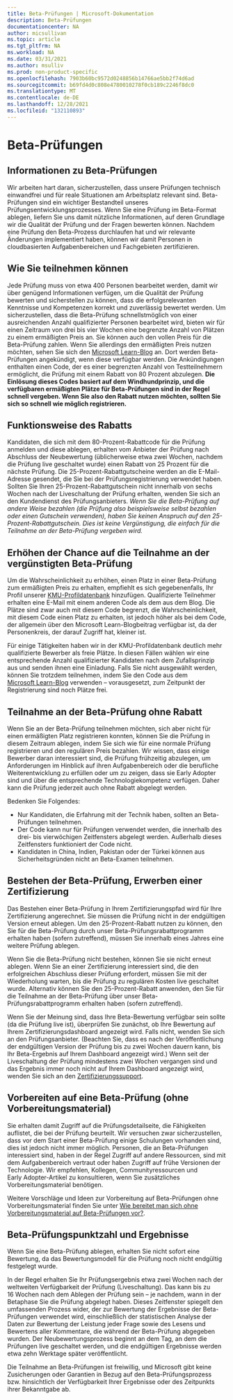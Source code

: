 ```yaml
---
title: Beta-Prüfungen | Microsoft-Dokumentation
description: Beta-Prüfungen
documentationcenter: NA
author: micsullivan
ms.topic: article
ms.tgt_pltfrm: NA
ms.workload: NA
ms.date: 03/31/2021
ms.author: msulliv
ms.prod: non-product-specific
ms.openlocfilehash: 7903b60bc9572d0248856b14766ae5bb2f74d6ad
ms.sourcegitcommit: b69fd4d0c808e4780010278f0cb189c2246f8dc0
ms.translationtype: MT
ms.contentlocale: de-DE
ms.lasthandoff: 12/28/2021
ms.locfileid: "132110893"
---
```

# <a name="beta-exams"></a>Beta-Prüfungen

## <a name="about-beta-exams"></a>Informationen zu Beta-Prüfungen

Wir arbeiten hart daran, sicherzustellen, dass unsere Prüfungen technisch einwandfrei und für reale Situationen am Arbeitsplatz relevant sind. Beta-Prüfungen sind ein wichtiger Bestandteil unseres Prüfungsentwicklungsprozesses. Wenn Sie eine Prüfung im Beta-Format ablegen, liefern Sie uns damit nützliche Informationen, auf deren Grundlage wir die Qualität der Prüfung und der Fragen bewerten können. Nachdem eine Prüfung den Beta-Prozess durchlaufen hat und wir relevante Änderungen implementiert haben, können wir damit Personen in cloudbasierten Aufgabenbereichen und Fachgebieten zertifizieren.

## <a name="how-to-participate"></a>Wie Sie teilnehmen können

Jede Prüfung muss von etwa 400 Personen bearbeitet werden, damit wir über genügend Informationen verfügen, um die Qualität der Prüfung bewerten und sicherstellen zu können, dass die erfolgsrelevanten Kenntnisse und Kompetenzen korrekt und zuverlässig bewertet werden. Um sicherzustellen, dass die Beta-Prüfung schnellstmöglich von einer ausreichenden Anzahl qualifizierter Personen bearbeitet wird, bieten wir für einen Zeitraum von drei bis vier Wochen eine begrenzte Anzahl von Plätzen zu einem ermäßigten Preis an. Sie können auch den vollen Preis für die Beta-Prüfung zahlen. Wenn Sie allerdings den ermäßigten Preis nutzen möchten, sehen Sie sich den [Microsoft Learn-Blog](https://aka.ms/learningblog) an. Dort werden Beta-Prüfungen angekündigt, wenn diese verfügbar werden. Die Ankündigungen enthalten einen Code, der es einer begrenzten Anzahl von Testteilnehmern ermöglicht, die Prüfung mit einem Rabatt von 80 Prozent abzulegen. **Die Einlösung dieses Codes basiert auf dem Windhundprinzip, und die verfügbaren ermäßigten Plätze für Beta-Prüfungen sind in der Regel schnell vergeben. Wenn Sie also den Rabatt nutzen möchten, sollten Sie sich so schnell wie möglich registrieren.**

## <a name="how-the-discount-works"></a>Funktionsweise des Rabatts

Kandidaten, die sich mit dem 80-Prozent-Rabattcode für die Prüfung anmelden und diese ablegen, erhalten vom Anbieter der Prüfung nach Abschluss der Neubewertung (üblicherweise etwa zwei Wochen, nachdem die Prüfung live geschaltet wurde) einen Rabatt von 25 Prozent für die nächste Prüfung. Die 25-Prozent-Rabattgutscheine werden an die E-Mail-Adresse gesendet, die Sie bei der Prüfungsregistrierung verwendet haben. Sollten Sie Ihren 25-Prozent-Rabattgutschein nicht innerhalb von sechs Wochen nach der Liveschaltung der Prüfung erhalten, wenden Sie sich an den Kundendienst des Prüfungsanbieters. *Wenn Sie die Beta-Prüfung auf andere Weise bezahlen (die Prüfung also beispielsweise selbst bezahlen oder einen Gutschein verwenden), haben Sie keinen Anspruch auf den 25-Prozent-Rabattgutschein. Dies ist keine Vergünstigung, die einfach für die Teilnahme an der Beta-Prüfung vergeben wird.*

## <a name="increase-your-chance-of-taking-the-discounted-beta-exam"></a>Erhöhen der Chance auf die Teilnahme an der vergünstigten Beta-Prüfung

Um die Wahrscheinlichkeit zu erhöhen, einen Platz in einer Beta-Prüfung zum ermäßigten Preis zu erhalten, empfiehlt es sich gegebenenfalls, Ihr Profil unserer [KMU-Profildatenbank](https://query.prod.cms.rt.microsoft.com/cms/api/am/binary/RE231z1) hinzufügen. Qualifizierte Teilnehmer erhalten eine E-Mail mit einem anderen Code als dem aus dem Blog. Die Plätze sind zwar auch mit diesem Code begrenzt, die Wahrscheinlichkeit, mit diesem Code einen Platz zu erhalten, ist jedoch höher als bei dem Code, der allgemein über den Microsoft Learn-Blogbeitrag verfügbar ist, da der Personenkreis, der darauf Zugriff hat, kleiner ist.

Für einige Tätigkeiten haben wir in der KMU-Profildatenbank deutlich mehr qualifizierte Bewerber als freie Plätze. In diesen Fällen wählen wir eine entsprechende Anzahl qualifizierter Kandidaten nach dem Zufallsprinzip aus und senden ihnen eine Einladung. Falls Sie nicht ausgewählt werden, können Sie trotzdem teilnehmen, indem Sie den Code aus dem [Microsoft Learn-Blog](https://aka.ms/learningblog) verwenden – vorausgesetzt, zum Zeitpunkt der Registrierung sind noch Plätze frei.


## <a name="if-you-dont-get-the-discount-but-still-want-to-participate-in-the-beta"></a>Teilnahme an der Beta-Prüfung ohne Rabatt

Wenn Sie an der Beta-Prüfung teilnehmen möchten, sich aber nicht für einen ermäßigten Platz registrieren konnten, können Sie die Prüfung in diesem Zeitraum ablegen, indem Sie sich wie für eine normale Prüfung registrieren und den regulären Preis bezahlen. Wir wissen, dass einige Bewerber daran interessiert sind, die Prüfung frühzeitig abzulegen, um Anforderungen im Hinblick auf ihren Aufgabenbereich oder die berufliche Weiterentwicklung zu erfüllen oder um zu zeigen, dass sie Early Adopter sind und über die entsprechende Technologiekompetenz verfügen. Daher kann die Prüfung jederzeit auch ohne Rabatt abgelegt werden.

Bedenken Sie Folgendes:

- Nur Kandidaten, die Erfahrung mit der Technik haben, sollten an Beta-Prüfungen teilnehmen.
- Der Code kann nur für Prüfungen verwendet werden, die innerhalb des drei- bis vierwöchigen Zeitfensters abgelegt werden. Außerhalb dieses Zeitfensters funktioniert der Code nicht.  
- Kandidaten in China, Indien, Pakistan oder der Türkei können aus Sicherheitsgründen nicht an Beta-Examen teilnehmen.

## <a name="pass-the-beta-exam-earn-a-certification"></a>Bestehen der Beta-Prüfung, Erwerben einer Zertifizierung

Das Bestehen einer Beta-Prüfung in Ihrem Zertifizierungspfad wird für Ihre Zertifizierung angerechnet. Sie müssen die Prüfung nicht in der endgültigen Version erneut ablegen. Um den 25-Prozent-Rabatt nutzen zu können, den Sie für die Beta-Prüfung durch unser Beta-Prüfungsrabattprogramm erhalten haben (sofern zutreffend), müssen Sie innerhalb eines Jahres eine weitere Prüfung ablegen.

Wenn Sie die Beta-Prüfung nicht bestehen, können Sie sie nicht erneut ablegen. Wenn Sie an einer Zertifizierung interessiert sind, die den erfolgreichen Abschluss dieser Prüfung erfordert, müssen Sie mit der Wiederholung warten, bis die Prüfung zu regulären Kosten live geschaltet wurde. Alternativ können Sie den 25-Prozent-Rabatt anwenden, den Sie für die Teilnahme an der Beta-Prüfung über unser Beta-Prüfungsrabattprogramm erhalten haben (sofern zutreffend).

Wenn Sie der Meinung sind, dass Ihre Beta-Bewertung verfügbar sein sollte (da die Prüfung live ist), überprüfen Sie zunächst, ob Ihre Bewertung auf Ihrem Zertifizierungsdashboard angezeigt wird. Falls nicht, wenden Sie sich an den Prüfungsanbieter. (Beachten Sie, dass es nach der Veröffentlichung der endgültigen Version der Prüfung bis zu zwei Wochen dauern kann, bis Ihr Beta-Ergebnis auf Ihrem Dashboard angezeigt wird.) Wenn seit der Liveschaltung der Prüfung mindestens zwei Wochen vergangen sind und das Ergebnis immer noch nicht auf Ihrem Dashboard angezeigt wird, wenden Sie sich an den [Zertifizierungssupport](https://aka.ms/mcpforum).

## <a name="preparing-for-a-beta-examwith-no-prep-materials"></a>Vorbereiten auf eine Beta-Prüfung (ohne Vorbereitungsmaterial)

Sie erhalten damit Zugriff auf die Prüfungsdetailseite, die Fähigkeiten auflistet, die bei der Prüfung beurteilt. Wir versuchen zwar sicherzustellen, dass vor dem Start einer Beta-Prüfung einige Schulungen vorhanden sind, dies ist jedoch nicht immer möglich. Personen, die an Beta-Prüfungen interessiert sind, haben in der Regel Zugriff auf andere Ressourcen, sind mit dem Aufgabenbereich vertraut oder haben Zugriff auf frühe Versionen der Technologie. Wir empfehlen, Kollegen, Communityressourcen und Early Adopter-Artikel zu konsultieren, wenn Sie zusätzliches Vorbereitungsmaterial benötigen.

Weitere Vorschläge und Ideen zur Vorbereitung auf Beta-Prüfungen ohne Vorbereitungsmaterial finden Sie unter [Wie bereitet man sich ohne Vorbereitungsmaterial auf Beta-Prüfungen vor?](/learn/certifications/posts/just-how-does-one-prepare-for-beta-exams-without-preparation-materials).

## <a name="beta-exam-scoring-and-results"></a>Beta-Prüfungspunktzahl und Ergebnisse

Wenn Sie eine Beta-Prüfung ablegen, erhalten Sie nicht sofort eine Bewertung, da das Bewertungsmodell für die Prüfung noch nicht endgültig festgelegt wurde.

In der Regel erhalten Sie Ihr Prüfungsergebnis etwa zwei Wochen nach der weltweiten Verfügbarkeit der Prüfung (Liveschaltung). Das kann bis zu 16 Wochen nach dem Ablegen der Prüfung sein – je nachdem, wann in der Betaphase Sie die Prüfung abgelegt haben. Dieses Zeitfenster spiegelt den umfassenden Prozess wider, der zur Bewertung der Ergebnisse der Beta-Prüfungen verwendet wird, einschließlich der statistischen Analyse der Daten zur Bewertung der Leistung jeder Frage sowie des Lesens und Bewertens aller Kommentare, die während der Beta-Prüfung abgegeben wurden. Der Neubewertungsprozess beginnt an dem Tag, an dem die Prüfungen live geschaltet werden, und die endgültigen Ergebnisse werden etwa zehn Werktage später veröffentlicht.

Die Teilnahme an Beta-Prüfungen ist freiwillig, und Microsoft gibt keine Zusicherungen oder Garantien in Bezug auf den Beta-Prüfungsprozess bzw. hinsichtlich der Verfügbarkeit Ihrer Ergebnisse oder des Zeitpunkts ihrer Bekanntgabe ab.